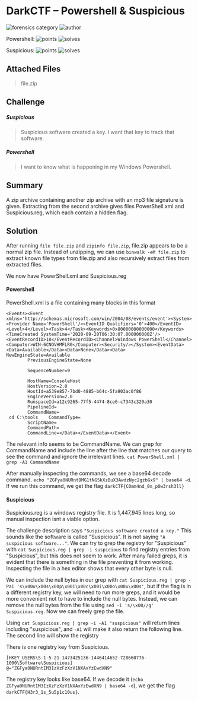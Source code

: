 # DarkCTF – Powershell & Suspicious

![forensics category](https://img.shields.io/badge/category-forensics-lightgrey.svg) ![author](https://img.shields.io/badge/Author-Mr.Ghost-lightgrey.svg)

Powershell: 
![points](https://img.shields.io/badge/points-430-lightgray.svg)
![solves](https://img.shields.io/badge/solves-78-lightgray.svg)

Suspicious: 
![points](https://img.shields.io/badge/points-460-lightgray.svg)
![solves](https://img.shields.io/badge/solves-49-lightgray.svg)

## Attached Files

> file.zip

## Challenge

##### Suspicious

> Suspicious software created a key. I want that key to track that software.

##### Powershell

> I want to know what is happening in my Windows Powershell.

## Summary
A zip archive containing another zip archive with an mp3 file signature is given. Extracting from the second archive gives files PowerShell.xml and Suspicious.reg, which each contain a hidden flag.

## Solution

After running `file file.zip` and `zipinfo file.zip`, file.zip appears to be a normal zip file. Instead of unzipping, we can use `binwalk -eM file.zip` to extract known file types from file.zip and also recursively extract files from extracted files. 

We now have PowerShell.xml and Suspicious.reg


#### Powershell

PowerShell.xml is a file containing many blocks in this format 
```
<Events><Event xmlns='http://schemas.microsoft.com/win/2004/08/events/event'><System><Provider Name='PowerShell'/><EventID Qualifiers='0'>400</EventID><Level>4</Level><Task>4</Task><Keywords>0x80000000000000</Keywords><TimeCreated SystemTime='2020-09-20T06:30:07.000000000Z'/><EventRecordID>18</EventRecordID><Channel>Windows PowerShell</Channel><Computer>WIN-6CNOVHMFLR0</Computer><Security/></System><EventData><Data>Available</Data><Data>None</Data><Data>  NewEngineState=Available
        PreviousEngineState=None

        SequenceNumber=9

        HostName=ConsoleHost
        HostVersion=2.0
        HostId=a539e857-7bd0-4885-b64c-5fa903ac0f86
        EngineVersion=2.0
        RunspaceId=a12c9265-77f5-4474-8ce6-c7343c320a30
        PipelineId=
        CommandName=
 cd C:\tools    CommandType=
        ScriptName=
        CommandPath=
        CommandLine=</Data></EventData></Event>
```
The relevant info seems to be CommandName. We can grep for CommandName and include the line after the line that matches our query to see the command and ignore the irrelevant lines. `cat PowerShell.xml | grep -A1 CommandName`

After manually inspecting the commands, we see a base64 decode command. `echo "ZGFya0NURntDMG1tNG5kXzBuX3AwdzNyc2gzbGx9" | base64 -d`. If we run this command, we get the flag `darkCTF{C0mm4nd_0n_p0w3rsh3ll}`


#### Suspicious

Suspicious.reg is a windows registry file. It is 1,447,945 lines long, so manual inspection isnt a viable option. 

The challenge description says `"Suspicious software created a key."` This sounds like the software is called "Suspicious". It is not saying `"A suspicious software..."`. We can try to grep the registry for "Suspicious" with `cat Suspicious.reg | grep -i suspicious` to find registry entries from "Suspicious", but this does not seem to work. After many failed greps, it is evident that there is something in the file preventing it from working. Inspecting the file in a hex editor shows that every other byte is null. 

We can include the null bytes in our grep with `cat Suspicious.reg | grep -Pai 's\x00u\x00s\x00p\x00i\x00c\x00i\x00o\x00u\x00s'`, but if the flag is in a different registry key, we will need to run more greps, and it would be more convenient not to have to include the null bytes. Instead, we can remove the null bytes from the file using `sed -i 's/\x00//g' Suspicious.reg`. Now we can freely grep the file. 

Using `cat Suspicious.reg | grep -i -A1 "suspicious"` will return lines including "suspicious", and `-A1` will make it also return the following line.  The second line will show the registry

There is one registry key from Suspicious.
```
[HKEY_USERS\S-1-5-21-1473425136-1446414652-728660776-1000\Software\Suspicious]
@="ZGFya0NURntIM3IzXzFzXzV1NXAxYzEwdXN9"
```

The registry key looks like base64. If we decode it (`echo ZGFya0NURntIM3IzXzFzXzV1NXAxYzEwdXN9 | base64 -d`), we get the flag `darkCTF{H3r3_1s_5u5p1c10us}`.
